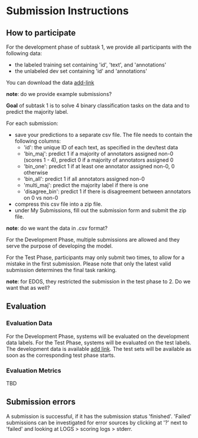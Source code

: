 # Submission Instructions
## How to participate

For the development phase of subtask 1, we provide all participants with the following data:
* the labeled training set containing 'id', 'text', and 'annotations'
* the unlabeled dev set containing 'id' and 'annotations'

You can download the data [add-link](link-tbd)

**note**: do we provide example submissions?

**Goal** of subtask 1 is to solve 4 binary classification tasks on the data and to predict the majority label.

For each submission:
* save your predictions to a separate csv file. The file needs to contain the following columns:
  * 'id': the unique ID of each text, as specified in the dev/test data
  * 'bin_maj': predict 1 if a majority of annotators assigned non-0 (scores 1 - 4), predict 0 if a majority of annotators assigned 0
  * 'bin_one': predict 1 if at least one annotator assigned non-0, 0 otherwise
  * 'bin_all': predict 1 if all annotators assigned non-0
  * 'multi_maj': predict the majority label if there is one
  * 'disagree_bin': predict 1 if there is disagreement between annotators on 0 vs non-0
* compress this csv file into a zip file.
* under My Submissions, fill out the submission form and submit the zip file.

**note**: do we want the data in .csv format?

For the Development Phase, multiple submissions are allowed and they serve the purpose of developing the model.

For the Test Phase, participants may only submit two times, to allow for a mistake in the first submission. Please note that only the latest valid submission determines the final task ranking.

**note**: for EDOS, they restricted the submission in the test phase to 2. Do we want that as well?

## Evaluation

### Evaluation Data

For the Development Phase, systems will be evaluated on the development data labels. For the Test Phase, systems will be evaluated on the test labels. The development data is available [add link](add-link). The test sets will be available as soon as the corresponding test phase starts.

### Evaluation Metrics

TBD

## Submission errors

A submission is successful, if it has the submission status 'finished'. 'Failed' submissions can be investigated for error sources by clicking at '?' next to 'failed' and looking at LOGS > scoring logs > stderr. 
 

